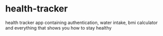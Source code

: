 # health-tracker


health tracker app containing authentication, water intake, bmi calculator and everything that shows you how to stay healthy
